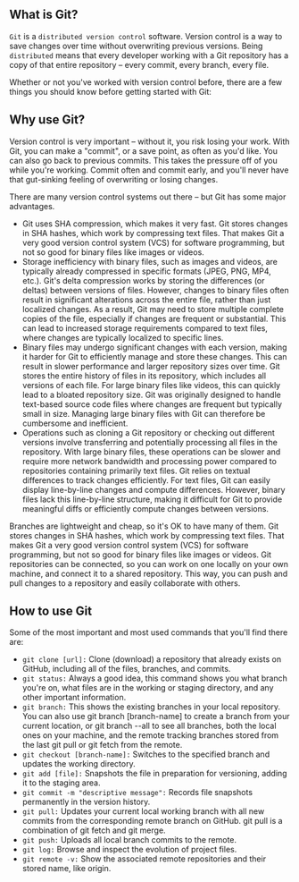 ## What is Git?
``Git`` is a ``distributed version control`` software. Version control is a way to save changes over time without overwriting previous versions. Being ``distributed`` means that every developer working with a Git repository has a copy of that entire repository – every commit, every branch, every file.

Whether or not you've worked with version control before, there are a few things you should know before getting started with Git:

## Why use Git?
Version control is very important – without it, you risk losing your work. With Git, you can make a "commit", or a save point, as often as you'd like. You can also go back to previous commits. This takes the pressure off of you while you're working. Commit often and commit early, and you'll never have that gut-sinking feeling of overwriting or losing changes.

There are many version control systems out there – but Git has some major advantages.
+ Git uses SHA compression, which makes it very fast. Git stores changes in SHA hashes, which work by compressing text files. That makes Git a very good version control system (VCS) for software programming, but not so good for binary files like images or videos.
+ Storage inefficiency with binary files, such as images and videos, are typically already compressed in specific formats (JPEG, PNG, MP4, etc.). Git's delta compression works by storing the differences (or deltas) between versions of files. However, changes to binary files often result in significant alterations across the entire file, rather than just localized changes. As a result, Git may need to store multiple complete copies of the file, especially if changes are frequent or substantial. This can lead to increased storage requirements compared to text files, where changes are typically localized to specific lines.
+ Binary files may undergo significant changes with each version, making it harder for Git to efficiently manage and store these changes. This can result in slower performance and larger repository sizes over time. Git stores the entire history of files in its repository, which includes all versions of each file. For large binary files like videos, this can quickly lead to a bloated repository size. Git was originally designed to handle text-based source code files where changes are frequent but typically small in size. Managing large binary files with Git can therefore be cumbersome and inefficient.
+ Operations such as cloning a Git repository or checking out different versions involve transferring and potentially processing all files in the repository. With large binary files, these operations can be slower and require more network bandwidth and processing power compared to repositories containing primarily text files. Git relies on textual differences to track changes efficiently. For text files, Git can easily display line-by-line changes and compute differences. However, binary files lack this line-by-line structure, making it difficult for Git to provide meaningful diffs or efficiently compute changes between versions.

Branches are lightweight and cheap, so it's OK to have many of them. Git stores changes in SHA hashes, which work by compressing text files. That makes Git a very good version control system (VCS) for software programming, but not so good for binary files like images or videos.
Git repositories can be connected, so you can work on one locally on your own machine, and connect it to a shared repository. This way, you can push and pull changes to a repository and easily collaborate with others.

## How to use Git
Some of the most important and most used commands that you'll find there are:
+ ``git clone [url]:`` Clone (download) a repository that already exists on GitHub, including all of the files, branches, and commits.
+ ``git status:`` Always a good idea, this command shows you what branch you're on, what files are in the working or staging directory, and any other important information.
+ ``git branch:`` This shows the existing branches in your local repository. You can also use git branch [branch-name] to create a branch from your current location, or git branch --all to see all branches, both the local ones on your machine, and the remote tracking branches stored from the last git pull or git fetch from the remote.
+ ``git checkout [branch-name]:`` Switches to the specified branch and updates the working directory.
+ ``git add [file]:`` Snapshots the file in preparation for versioning, adding it to the staging area.
+ ``git commit -m "descriptive message":`` Records file snapshots permanently in the version history.
+ ``git pull:`` Updates your current local working branch with all new commits from the corresponding remote branch on GitHub. git pull is a combination of git fetch and git merge.
+ ``git push:`` Uploads all local branch commits to the remote.
+ ``git log:`` Browse and inspect the evolution of project files.
+ ``git remote -v:`` Show the associated remote repositories and their stored name, like origin.
